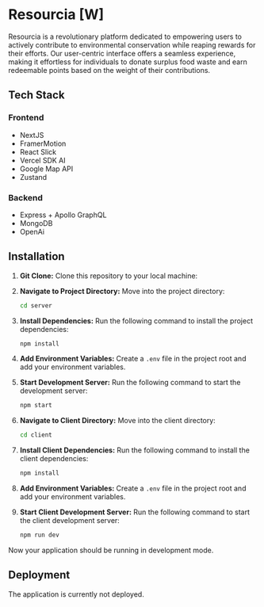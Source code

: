 # Resourcia [W]

Resourcia is a revolutionary platform dedicated to empowering users to actively contribute to environmental conservation while reaping rewards for their efforts. Our user-centric interface offers a seamless experience, making it effortless for individuals to donate surplus food waste and earn redeemable points based on the weight of their contributions.

## Tech Stack

### Frontend
- NextJS
- FramerMotion
- React Slick
- Vercel SDK AI
- Google Map API
- Zustand

### Backend
- Express + Apollo GraphQL
- MongoDB
- OpenAi

## Installation

1. **Git Clone:** Clone this repository to your local machine:

2. **Navigate to Project Directory:** Move into the project directory:

    ```bash
    cd server
    ```

3. **Install Dependencies:** Run the following command to install the project dependencies:

    ```bash
    npm install
    ```

4. **Add Environment Variables:** Create a `.env` file in the project root and add your environment variables.

5. **Start Development Server:** Run the following command to start the development server:

    ```bash
    npm start
    ```

6. **Navigate to Client Directory:** Move into the client directory:

    ```bash
    cd client
    ```

7. **Install Client Dependencies:** Run the following command to install the client dependencies:

    ```bash
    npm install
    ```
    
8. **Add Environment Variables:** Create a `.env` file in the project root and add your environment variables.

9. **Start Client Development Server:** Run the following command to start the client development server:

    ```bash
    npm run dev
    ```

Now your application should be running in development mode.

## Deployment

The application is currently not deployed.
